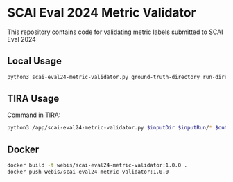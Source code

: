 # SCAI Eval 2024 Metric Validator
This repository contains code for validating metric labels submitted to SCAI Eval 2024

## Local Usage
```bash
python3 scai-eval24-metric-validator.py ground-truth-directory run-directory/run.json /dev/zero
```

## TIRA Usage
Command in TIRA:
```bash
python3 /app/scai-eval24-metric-validator.py $inputDir $inputRun/* $outputDir/evaluation.prototext
```

## Docker
```bash
docker build -t webis/scai-eval24-metric-validator:1.0.0 .
docker push webis/scai-eval24-metric-validator:1.0.0
```

